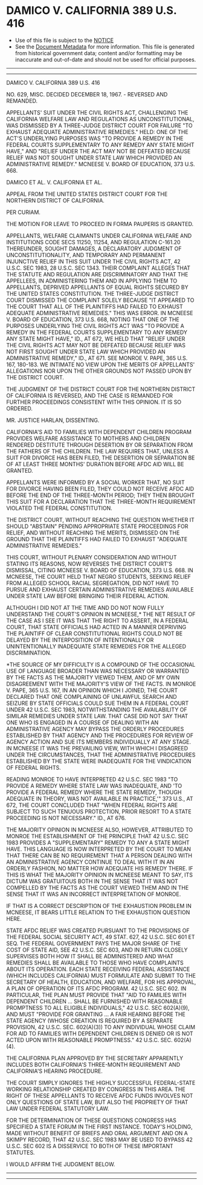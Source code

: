 ---
---

# DAMICO V. CALIFORNIA 389 U.S. 416

* Use of this file is subject to the [NOTICE](https://github.com/publicdocs/notice/blob/master/NOTICE)
* See the [Document Metadata](../../../) for more information.
  This file is generated from historical government data; content and/or formatting may be inaccurate and out-of-date and should not be used for official purposes.

----------
----------

DAMICO V. CALIFORNIA 389 U.S. 416

NO. 629, MISC.  DECIDED DECEMBER 18, 1967.  - REVERSED AND REMANDED.

APPELLANTS' SUIT UNDER THE CIVIL RIGHTS ACT, CHALLENGING THE CALIFORNIA WELFARE LAW AND REGULATIONS AS UNCONSTITUTIONAL, WAS DISMISSED BY A THREE-JUDGE DISTRICT COURT FOR FAILURE "TO EXHAUST ADEQUATE ADMINISTRATIVE REMEDIES."  HELD:  ONE OF THE ACT'S UNDERLYING PURPOSES WAS "TO PROVIDE A REMEDY IN THE FEDERAL COURTS SUPPLEMENTARY TO ANY REMEDY ANY STATE MIGHT HAVE," AND "RELIEF UNDER THE ACT MAY NOT BE DEFEATED BECAUSE RELIEF WAS NOT SOUGHT UNDER STATE LAW WHICH PROVIDED AN ADMINISTRATIVE REMEDY."  MCNEESE V. BOARD OF EDUCATION, 373 U.S. 668.

DAMICO ET AL. V. CALIFORNIA ET AL.

APPEAL FROM THE UNITED STATES DISTRICT COURT FOR THE NORTHERN DISTRICT OF CALIFORNIA.

PER CURIAM.

THE MOTION FOR LEAVE TO PROCEED IN FORMA PAUPERIS IS GRANTED.

APPELLANTS, WELFARE CLAIMANTS UNDER CALIFORNIA WELFARE AND INSTITUTIONS CODE SECS 11250, 11254, AND REGULATION C-161.20 THEREUNDER, SOUGHT DAMAGES, A DECLARATORY JUDGMENT OF UNCONSTITUTIONALITY, AND TEMPORARY AND PERMANENT INJUNCTIVE RELIEF IN THIS SUIT UNDER THE CIVIL RIGHTS ACT, 42 U.S.C. SEC 1983, 28 U.S.C. SEC 1343.  THEIR COMPLAINT ALLEGES THAT THE STATUTE AND REGULATION ARE DISCRIMINATORY AND THAT THE APPELLEES, IN ADMINISTERING THEM AND IN APPLYING THEM TO APPELLANTS, DEPRIVED APPELLANTS OF EQUAL RIGHTS SECURED BY THE UNITED STATES CONSTITUTION.  THE THREE-JUDGE DISTRICT COURT DISMISSED THE COMPLAINT SOLELY BECAUSE "IT APPEARED TO THE COURT THAT ALL OF THE PLAINTIFFS HAD FAILED TO EXHAUST ADEQUATE ADMINISTRATIVE REMEDIES."  THIS WAS ERROR.  IN MCNEESE V. BOARD OF EDUCATION, 373 U.S. 668, NOTING THAT ONE OF THE PURPOSES UNDERLYING THE CIVIL RIGHTS ACT WAS "TO PROVIDE A REMEDY IN THE FEDERAL COURTS SUPPLEMENTARY TO ANY REMEDY ANY STATE MIGHT HAVE," ID., AT 672, WE HELD THAT "RELIEF UNDER THE CIVIL RIGHTS ACT MAY NOT BE DEFEATED BECAUSE RELIEF WAS NOT FIRST SOUGHT UNDER STATE LAW WHICH PROVIDED AN ADMINISTRATIVE REMEDY," ID., AT 671.  SEE MONROE V. PAPE, 365 U.S. 167, 180-183.  WE INTIMATE NO VIEW UPON THE MERITS OF APPELLANTS' ALLEGATIONS NOR UPON THE OTHER GROUNDS NOT PASSED UPON BY THE DISTRICT COURT.

THE JUDGMENT OF THE DISTRICT COURT FOR THE NORTHERN DISTRICT OF CALIFORNIA IS REVERSED, AND THE CASE IS REMANDED FOR FURTHER PROCEEDINGS CONSISTENT WITH THIS OPINION.  IT IS SO ORDERED.

MR. JUSTICE HARLAN, DISSENTING.

CALIFORNIA'S AID TO FAMILIES WITH DEPENDENT CHILDREN PROGRAM PROVIDES WELFARE ASSISTANCE TO MOTHERS AND CHILDREN RENDERED DESTITUTE THROUGH DESERTION BY OR SEPARATION FROM THE FATHERS OF THE CHILDREN.  THE LAW REQUIRES THAT, UNLESS A SUIT FOR DIVORCE HAS BEEN FILED, THE DESERTION OR SEPARATION BE OF AT LEAST THREE MONTHS' DURATION BEFORE AFDC AID WILL BE GRANTED.

APPELLANTS WERE INFORMED BY A SOCIAL WORKER THAT, NO SUIT FOR DIVORCE HAVING BEEN FILED, THEY COULD NOT RECEIVE AFDC AID BEFORE THE END OF THE THREE-MONTH PERIOD; THEY THEN BROUGHT THIS SUIT FOR A DECLARATION THAT THE THREE-MONTH REQUIREMENT VIOLATED THE FEDERAL CONSTITUTION.

THE DISTRICT COURT, WITHOUT REACHING THE QUESTION WHETHER IT SHOULD "ABSTAIN" PENDING APPROPRIATE STATE PROCEEDINGS FOR RELIEF, AND WITHOUT REACHING THE MERITS, DISMISSED ON THE GROUND THAT THE PLAINTIFFS HAD FAILED TO EXHAUST "ADEQUATE ADMINISTRATIVE REMEDIES."

THIS COURT, WITHOUT PLENARY CONSIDERATION AND WITHOUT STATING ITS REASONS, NOW REVERSES THE DISTRICT COURT'S DISMISSAL, CITING MCNEESE V. BOARD OF EDUCATION, 373 U.S. 668.  IN MCNEESE, THE COURT HELD THAT NEGRO STUDENTS, SEEKING RELIEF FROM ALLEGED SCHOOL RACIAL SEGREGATION, DID NOT HAVE TO PURSUE AND EXHAUST CERTAIN ADMINISTRATIVE REMEDIES AVAILABLE UNDER STATE LAW BEFORE BRINGING THEIR FEDERAL ACTION.

ALTHOUGH I DID NOT AT THE TIME AND DO NOT NOW FULLY UNDERSTAND THE COURT'S OPINION IN MCNEESE,\* THE NET RESULT OF THE CASE AS I SEE IT WAS THAT THE RIGHT TO ASSERT, IN A FEDERAL COURT, THAT STATE OFFICIALS HAD ACTED IN A MANNER DEPRIVING THE PLAINTIFF OF CLEAR CONSTITUTIONAL RIGHTS COULD NOT BE DELAYED BY THE INTERPOSITION OF INTENTIONALLY OR UNINTENTIONALLY INADEQUATE STATE REMEDIES FOR THE ALLEGED DISCRIMINATION.

\*THE SOURCE OF MY DIFFICULTY IS A COMPOUND OF THE OCCASIONAL USE OF LANGUAGE BROADER THAN WAS NECESSARY OR WARRANTED BY THE FACTS AS THE MAJORITY VIEWED THEM, AND OF MY OWN DISAGREEMENT WITH THE MAJORITY'S VIEW OF THE FACTS.  IN MONROE V. PAPE, 365 U.S. 167, IN AN OPINION WHICH I JOINED, THE COURT DECLARED THAT ONE COMPLAINING OF UNLAWFUL SEARCH AND SEIZURE BY STATE OFFICIALS COULD SUE THEM IN A FEDERAL COURT UNDER 42 U.S.C. SEC 1983, NOTWITHSTANDING THE AVAILABILITY OF SIMILAR REMEDIES UNDER STATE LAW.  THAT CASE DID NOT SAY THAT ONE WHO IS ENGAGED IN A COURSE OF DEALING WITH AN ADMINISTRATIVE AGENCY MAY BYPASS THE ORDERLY PROCEDURES ESTABLISHED BY THAT AGENCY AND THE PROCEDURES FOR REVIEW OF AGENCY ACTION AND SUE ITS MEMBERS INDIVIDUALLY AT ANY STAGE.  IN MCNEESE IT WAS THE PREVAILING VIEW, WITH WHICH I DISAGREED UNDER THE CIRCUMSTANCES, THAT THE ADMINISTRATIVE PROCEDURES ESTABLISHED BY THE STATE WERE INADEQUATE FOR THE VINDICATION OF FEDERAL RIGHTS.

READING MONROE TO HAVE INTERPRETED 42 U.S.C. SEC 1983 "TO PROVIDE A REMEDY WHERE STATE LAW WAS INADEQUATE, AND 'TO PROVIDE A FEDERAL REMEDY WHERE THE STATE REMEDY, THOUGH ADEQUATE IN THEORY, WAS NOT AVAILABLE IN PRACTICE,'" 373 U.S., AT 672, THE COURT CONCLUDED THAT "WHEN FEDERAL RIGHTS ARE SUBJECT TO SUCH TENUOUS PROTECTION, PRIOR RESORT TO A STATE PROCEEDING IS NOT NECESSARY."  ID., AT 676.

THE MAJORITY OPINION IN MCNEESE ALSO, HOWEVER, ATTRIBUTED TO MONROE THE ESTABLISHMENT OF THE PRINCIPLE THAT 42 U.S.C. SEC 1983 PROVIDES A "SUPPLEMENTARY" REMEDY TO ANY A STATE MIGHT HAVE.  THIS LANGUAGE IS NOW INTERPRETED BY THE COURT TO MEAN THAT THERE CAN BE NO REQUIREMENT THAT A PERSON DEALING WITH AN ADMINISTRATIVE AGENCY CONTINUE TO DEAL WITH IT IN AN ORDERLY FASHION, NO MATTER HOW ADEQUATE HIS REMEDY THERE.  IF THIS IS WHAT THE MAJORITY OPINION IN MCNEESE MEANT TO SAY, ITS DICTUM WAS GRATUITOUS BOTH IN THE SENSE THAT IT WAS NOT COMPELLED BY THE FACTS AS THE COURT VIEWED THEM AND IN THE SENSE THAT IT WAS AN INCORRECT INTERPRETATION OF MONROE.

IF THAT IS A CORRECT DESCRIPTION OF THE EXHAUSTION PROBLEM IN MCNEESE, IT BEARS LITTLE RELATION TO THE EXHAUSTION QUESTION HERE.

STATE AFDC RELIEF WAS CREATED PURSUANT TO THE PROVISIONS OF THE FEDERAL SOCIAL SECURITY ACT, 49 STAT. 627, 42 U.S.C. SEC 601 ET SEQ. THE FEDERAL GOVERNMENT PAYS THE MAJOR SHARE OF THE COST OF STATE AID, SEE 42 U.S.C. SEC 603, AND IN RETURN CLOSELY SUPERVISES BOTH HOW IT SHALL BE ADMINISTERED AND WHAT REMEDIES SHALL BE AVAILABLE TO THOSE WHO HAVE COMPLAINTS ABOUT ITS OPERATION.  EACH STATE RECEIVING FEDERAL ASSISTANCE (WHICH INCLUDES CALIFORNIA) MUST FORMULATE AND SUBMIT TO THE SECRETARY OF HEALTH, EDUCATION, AND WELFARE, FOR HIS APPROVAL, A PLAN OF OPERATION OF ITS AFDC PROGRAM.  42 U.S.C. SEC 602.  IN PARTICULAR, THE PLAN MUST PROVIDE THAT "AID TO FAMILIES WITH DEPENDENT CHILDREN ...  SHALL BE FURNISHED WITH REASONABLE PROMPTNESS TO ALL ELIGIBLE INDIVIDUALS," 42 U.S.C. SEC 602(A)(9), AND MUST "PROVIDE FOR GRANTING ...  A FAIR HEARING BEFORE THE STATE AGENCY (WHOSE CREATION IS REQUIRED BY A SEPARATE PROVISION, 42 U.S.C. SEC. 602(A)(3)) TO ANY INDIVIDUAL WHOSE CLAIM FOR AID TO FAMILIES WITH DEPENDENT CHILDREN IS DENIED OR IS NOT ACTED UPON WITH REASONABLE PROMPTNESS."  42 U.S.C. SEC. 602(A)(4).

THE CALIFORNIA PLAN APPROVED BY THE SECRETARY APPARENTLY INCLUDES BOTH CALIFORNIA'S THREE-MONTH REQUIREMENT AND CALIFORNIA'S HEARING PROCEDURE.

THE COURT SIMPLY IGNORES THE HIGHLY SUCCESSFUL FEDERAL-STATE WORKING RELATIONSHIP CREATED BY CONGRESS IN THIS AREA.  THE RIGHT OF THESE APPELLANTS TO RECEIVE AFDC FUNDS INVOLVES NOT ONLY QUESTIONS OF STATE LAW, BUT ALSO THE PROPRIETY OF THAT LAW UNDER FEDERAL STATUTORY LAW.

FOR THE DETERMINATION OF THESE QUESTIONS CONGRESS HAS SPECIFIED A STATE FORUM IN THE FIRST INSTANCE.  TODAY'S HOLDING, MADE WITHOUT BENEFIT OF BRIEFS AND ORAL ARGUMENT AND ON A SKIMPY RECORD, THAT 42 U.S.C. SEC 1983 MAY BE USED TO BYPASS 42 U.S.C. SEC 602 IS A DISSERVICE TO BOTH OF THESE IMPORTANT STATUTES.

I WOULD AFFIRM THE JUDGMENT BELOW.


----------
----------

